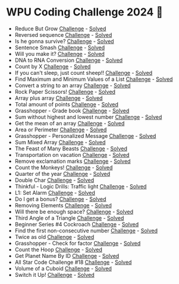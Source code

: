 # WPU Coding Challenge 2024 🐍

  - Reduce But Grow [Challenge](https://www.codewars.com/kata/57f780909f7e8e3183000078) - [Solved](https://github.com/ariear/2024-wpu-coding-challenge/blob/main/1-reduceButGrow.py)
  - Reversed sequence [Challenge](https://www.codewars.com/kata/5a00e05cc374cb34d100000d) - [Solved](https://github.com/ariear/2024-wpu-coding-challenge/blob/main/2-reversedSequence.py)
  - Is he gonna survive? [Challenge](https://www.codewars.com/kata/59ca8246d751df55cc00014c) - [Solved](https://github.com/ariear/2024-wpu-coding-challenge/blob/main/3-isHeGonnaSurvive.py)
  - Sentence Smash [Challenge](https://www.codewars.com/kata/53dc23c68a0c93699800041d) - [Solved](https://github.com/ariear/2024-wpu-coding-challenge/blob/main/4-sentenceSmash.py)
  - Will you make it? [Challenge](https://www.codewars.com/kata/5861d28f124b35723e00005e) - [Solved](https://github.com/ariear/2024-wpu-coding-challenge/blob/main/5-willYouMakeIt.py)
  - DNA to RNA Conversion [Challenge](https://www.codewars.com/kata/5556282156230d0e5e000089) - [Solved](https://github.com/ariear/2024-wpu-coding-challenge/blob/main/6-DNAtoRNAconversion.py)
  - Count by X [Challenge](https://www.codewars.com/kata/5513795bd3fafb56c200049e) - [Solved](https://github.com/ariear/2024-wpu-coding-challenge/blob/main/7-countByX.py)
  - If you can't sleep, just count sheep!! [Challenge](https://www.codewars.com/kata/5b077ebdaf15be5c7f000077) - [Solved](https://github.com/ariear/2024-wpu-coding-challenge/blob/main/8-ifYouCantSleep.py)
  - Find Maximum and Minimum Values of a List [Challenge](https://www.codewars.com/kata/577a98a6ae28071780000989) - [Solved](https://github.com/ariear/2024-wpu-coding-challenge/blob/main/9-maxmin.py)
  - Convert a string to an array [Challenge](https://www.codewars.com/kata/57e76bc428d6fbc2d500036d) - [Solved](https://github.com/ariear/2024-wpu-coding-challenge/blob/main/10-stringToArray.py)
  - Rock Paper Scissors! [Challenge](https://www.codewars.com/kata/5672a98bdbdd995fad00000f) - [Solved](https://github.com/ariear/2024-wpu-coding-challenge/blob/main/11-rps.py)
  - Array plus array [Challenge](https://www.codewars.com/kata/5a2be17aee1aaefe2a000151) - [Solved](https://github.com/ariear/2024-wpu-coding-challenge/blob/main/12-arrPlusArr.py)
  - Total amount of points [Challenge](https://www.codewars.com/kata/5bb904724c47249b10000131) - [Solved](https://github.com/ariear/2024-wpu-coding-challenge/blob/main/13-totalAmount.py)
  - Grasshopper - Grade book [Challenge](https://www.codewars.com/kata/55cbd4ba903825f7970000f5) - [Solved](https://github.com/ariear/2024-wpu-coding-challenge/blob/main/14-getGrade.py)
  - Sum without highest and lowest number [Challenge](https://www.codewars.com/kata/576b93db1129fcf2200001e6) - [Solved](https://github.com/ariear/2024-wpu-coding-challenge/blob/main/15-sumArray.py)
  - Get the mean of an array [Challenge](https://www.codewars.com/kata/563e320cee5dddcf77000158) - [Solved](https://github.com/ariear/2024-wpu-coding-challenge/blob/main/16-getAverage.dart)
  - Area or Perimeter [Challenge](https://www.codewars.com/kata/5ab6538b379d20ad880000ab) - [Solved](https://github.com/ariear/2024-wpu-coding-challenge/blob/main/17-areaOrPerimeter.py)
  - Grasshopper - Personalized Message [Challenge](https://www.codewars.com/kata/5772da22b89313a4d50012f7) - [Solved](https://github.com/ariear/2024-wpu-coding-challenge/blob/main/18-greet.py)
  - Sum Mixed Array [Challenge](https://www.codewars.com/kata/57eaeb9578748ff92a000009) - [Solved](https://github.com/ariear/2024-wpu-coding-challenge/blob/main/19-sumMixArr.py)
  - The Feast of Many Beasts [Challenge](https://www.codewars.com/kata/5aa736a455f906981800360d) - [Solved](https://github.com/ariear/2024-wpu-coding-challenge/blob/main/20-feast.py)
  - Transportation on vacation [Challenge](https://www.codewars.com/kata/568d0dd208ee69389d000016) - [Solved](https://github.com/ariear/2024-wpu-coding-challenge/blob/main/21-rentalCarCost.py)
  - Remove exclamation marks [Challenge](https://www.codewars.com/kata/57a0885cbb9944e24c00008e) - [Solved](https://github.com/ariear/2024-wpu-coding-challenge/blob/main/22-removeExclamationMarks.py)
  - Count the Monkeys! [Challenge](https://www.codewars.com/kata/56f69d9f9400f508fb000ba7) - [Solved](https://github.com/ariear/2024-wpu-coding-challenge/blob/main/23-monkeyCount.py)
  - Quarter of the year [Challenge](https://www.codewars.com/kata/5ce9c1000bab0b001134f5af) - [Solved](https://github.com/ariear/2024-wpu-coding-challenge/blob/main/24-quarterOf.py)
  - Double Char [Challenge](https://www.codewars.com/kata/56b1f01c247c01db92000076/) - [Solved](https://github.com/ariear/2024-wpu-coding-challenge/blob/main/25-doubleChar.py)
  - Thinkful - Logic Drills: Traffic light [Challenge](https://www.codewars.com/kata/58649884a1659ed6cb000072) - [Solved](https://github.com/ariear/2024-wpu-coding-challenge/blob/main/26-updateLight.py)
  - L1: Set Alarm [Challenge](https://www.codewars.com/kata/568dcc3c7f12767a62000038) - [Solved](https://github.com/ariear/2024-wpu-coding-challenge/blob/main/27-setAlarm.py)
  - Do I get a bonus? [Challenge](https://www.codewars.com/kata/56f6ad906b88de513f000d96) - [Solved](https://github.com/ariear/2024-wpu-coding-challenge/blob/main/28-bonusTime.py)
  - Removing Elements [Challenge](https://www.codewars.com/kata/5769b3802ae6f8e4890009d2) - [Solved](https://github.com/ariear/2024-wpu-coding-challenge/blob/main/29-removeEveryOther.py)
  - Will there be enough space? [Challenge](https://www.codewars.com/kata/5875b200d520904a04000003) - [Solved](https://github.com/ariear/2024-wpu-coding-challenge/blob/main/30-enough.py)
  - Third Angle of a Triangle [Challenge](https://www.codewars.com/kata/5a023c426975981341000014) - [Solved](https://github.com/ariear/2024-wpu-coding-challenge/blob/main/31-otherAngle.py)
  - Beginner Series #4 Cockroach [Challenge](https://www.codewars.com/kata/55fab1ffda3e2e44f00000c6) - [Solved](https://github.com/ariear/2024-wpu-coding-challenge/blob/main/32-cockroachSpeed.py)
  - Find the first non-consecutive number [Challenge](https://www.codewars.com/kata/58f8a3a27a5c28d92e000144) - [Solved](https://github.com/ariear/2024-wpu-coding-challenge/blob/main/33-firstNonConsecutive.py)
  - Twice as old [Challenge](https://www.codewars.com/kata/5b853229cfde412a470000d0) - [Solved](https://github.com/ariear/2024-wpu-coding-challenge/blob/main/34-twiceAsOld.py)
  - Grasshopper - Check for factor [Challenge](https://www.codewars.com/kata/55cbc3586671f6aa070000fb) - [Solved](https://github.com/ariear/2024-wpu-coding-challenge/blob/main/35-checkForFactor.py)
  - Count the Hoop [Challenge](https://www.codewars.com/kata/55cb632c1a5d7b3ad0000145) - [Solved](https://github.com/ariear/2024-wpu-coding-challenge/blob/main/36-hoopCount.py)
  - Get Planet Name By ID [Challenge](https://www.codewars.com/kata/515e188a311df01cba000003) - [Solved](https://github.com/ariear/2024-wpu-coding-challenge/blob/main/37-getPlanetName.py)
  - All Star Code Challenge #18 [Challenge](https://www.codewars.com/kata/5865918c6b569962950002a1) - [Solved](https://github.com/ariear/2024-wpu-coding-challenge/blob/main/38-strCount.py)
  - Volume of a Cuboid [Challenge](https://www.codewars.com/kata/58261acb22be6e2ed800003a) - [Solved](https://github.com/ariear/2024-wpu-coding-challenge/blob/main/39-getVolumeOfCuboid.py)
  - Switch it Up! [Challenge](https://www.codewars.com/kata/5808dcb8f0ed42ae34000031) - [Solved](https://github.com/ariear/2024-wpu-coding-challenge/blob/main/40-switchItUp.py)
